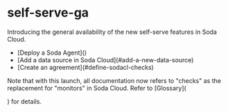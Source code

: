 # self-serve-ga

Introducing the general availability of the new self-serve features in Soda Cloud.

* \[Deploy a Soda Agent]\()
* \[Add a data source in Soda Cloud]\(#add-a-new-data-source)
* \[Create an agreement]\(#define-sodacl-checks)

Note that with this launch, all documentation now refers to "checks" as the replacement for "monitors" in Soda Cloud. Refer to \[Glossary]\(

) for details.
